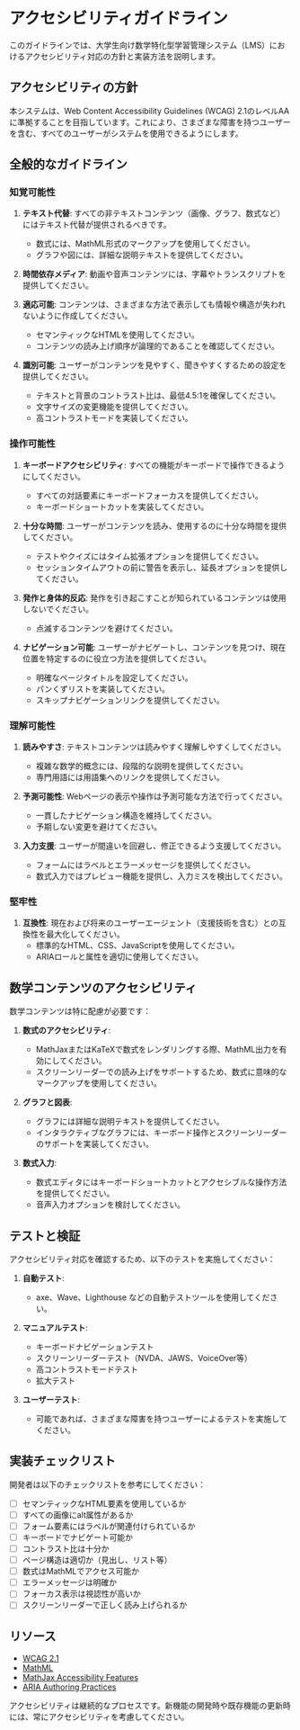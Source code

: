 # アクセシビリティガイドライン

このガイドラインでは、大学生向け数学特化型学習管理システム（LMS）におけるアクセシビリティ対応の方針と実装方法を説明します。

## アクセシビリティの方針

本システムは、Web Content Accessibility Guidelines (WCAG) 2.1のレベルAAに準拠することを目指しています。これにより、さまざまな障害を持つユーザーを含む、すべてのユーザーがシステムを使用できるようにします。

## 全般的なガイドライン

### 知覚可能性

1. **テキスト代替**: すべての非テキストコンテンツ（画像、グラフ、数式など）にはテキスト代替が提供されるべきです。
   - 数式には、MathML形式のマークアップを使用してください。
   - グラフや図には、詳細な説明テキストを提供してください。

2. **時間依存メディア**: 動画や音声コンテンツには、字幕やトランスクリプトを提供してください。

3. **適応可能**: コンテンツは、さまざまな方法で表示しても情報や構造が失われないように作成してください。
   - セマンティックなHTMLを使用してください。
   - コンテンツの読み上げ順序が論理的であることを確認してください。

4. **識別可能**: ユーザーがコンテンツを見やすく、聞きやすくするための設定を提供してください。
   - テキストと背景のコントラスト比は、最低4.5:1を確保してください。
   - 文字サイズの変更機能を提供してください。
   - 高コントラストモードを実装してください。

### 操作可能性

1. **キーボードアクセシビリティ**: すべての機能がキーボードで操作できるようにしてください。
   - すべての対話要素にキーボードフォーカスを提供してください。
   - キーボードショートカットを実装してください。

2. **十分な時間**: ユーザーがコンテンツを読み、使用するのに十分な時間を提供してください。
   - テストやクイズにはタイム拡張オプションを提供してください。
   - セッションタイムアウトの前に警告を表示し、延長オプションを提供してください。

3. **発作と身体的反応**: 発作を引き起こすことが知られているコンテンツは使用しないでください。
   - 点滅するコンテンツを避けてください。

4. **ナビゲーション可能**: ユーザーがナビゲートし、コンテンツを見つけ、現在位置を特定するのに役立つ方法を提供してください。
   - 明確なページタイトルを設定してください。
   - パンくずリストを実装してください。
   - スキップナビゲーションリンクを提供してください。

### 理解可能性

1. **読みやすさ**: テキストコンテンツは読みやすく理解しやすくしてください。
   - 複雑な数学的概念には、段階的な説明を提供してください。
   - 専門用語には用語集へのリンクを提供してください。

2. **予測可能性**: Webページの表示や操作は予測可能な方法で行ってください。
   - 一貫したナビゲーション構造を維持してください。
   - 予期しない変更を避けてください。

3. **入力支援**: ユーザーが間違いを回避し、修正できるよう支援してください。
   - フォームにはラベルとエラーメッセージを提供してください。
   - 数式入力ではプレビュー機能を提供し、入力ミスを検出してください。

### 堅牢性

1. **互換性**: 現在および将来のユーザーエージェント（支援技術を含む）との互換性を最大化してください。
   - 標準的なHTML、CSS、JavaScriptを使用してください。
   - ARIAロールと属性を適切に使用してください。

## 数学コンテンツのアクセシビリティ

数学コンテンツは特に配慮が必要です：

1. **数式のアクセシビリティ**:
   - MathJaxまたはKaTeXで数式をレンダリングする際、MathML出力を有効にしてください。
   - スクリーンリーダーでの読み上げをサポートするため、数式に意味的なマークアップを使用してください。

2. **グラフと図表**:
   - グラフには詳細な説明テキストを提供してください。
   - インタラクティブなグラフには、キーボード操作とスクリーンリーダーのサポートを実装してください。

3. **数式入力**:
   - 数式エディタにはキーボードショートカットとアクセシブルな操作方法を提供してください。
   - 音声入力オプションを検討してください。

## テストと検証

アクセシビリティ対応を確認するため、以下のテストを実施してください：

1. **自動テスト**:
   - axe、Wave、Lighthouse などの自動テストツールを使用してください。

2. **マニュアルテスト**:
   - キーボードナビゲーションテスト
   - スクリーンリーダーテスト（NVDA、JAWS、VoiceOver等）
   - 高コントラストモードテスト
   - 拡大テスト

3. **ユーザーテスト**:
   - 可能であれば、さまざまな障害を持つユーザーによるテストを実施してください。

## 実装チェックリスト

開発者は以下のチェックリストを参考にしてください：

- [ ] セマンティックなHTML要素を使用しているか
- [ ] すべての画像にalt属性があるか
- [ ] フォーム要素にはラベルが関連付けられているか
- [ ] キーボードでナビゲート可能か
- [ ] コントラスト比は十分か
- [ ] ページ構造は適切か（見出し、リスト等）
- [ ] 数式はMathMLでアクセス可能か
- [ ] エラーメッセージは明確か
- [ ] フォーカス表示は視認性が高いか
- [ ] スクリーンリーダーで正しく読み上げられるか

## リソース

- [WCAG 2.1](https://www.w3.org/TR/WCAG21/)
- [MathML](https://www.w3.org/Math/)
- [MathJax Accessibility Features](https://docs.mathjax.org/en/latest/basic/accessibility.html)
- [ARIA Authoring Practices](https://www.w3.org/WAI/ARIA/apg/)

アクセシビリティは継続的なプロセスです。新機能の開発時や既存機能の更新時には、常にアクセシビリティを考慮してください。
